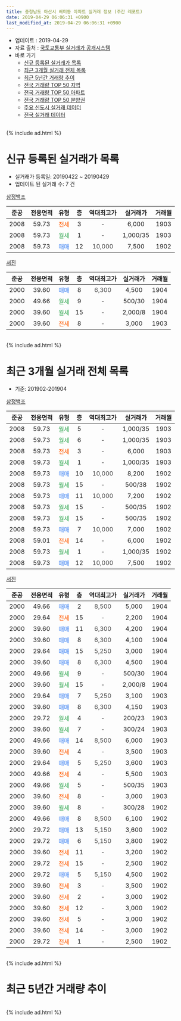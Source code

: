 ```yaml
---
title: 충청남도 아산시 배미동 아파트 실거래 정보 (주간 레포트)
date: 2019-04-29 06:06:31 +0900
last_modified_at: 2019-04-29 06:06:31 +0900
---
```


* 업데이트 : 2019-04-29
* 자료 출처 : [국토교통부 실거래가 공개시스템](http://rt.molit.go.kr)
* 바로 가기
    * [신규 등록된 실거래가 목록](#신규-등록된-실거래가-목록)
    * [최근 3개월 실거래 전체 목록](#최근-3개월-실거래-전체-목록)
    * [최근 5년간 거래량 추이](#최근-5년간-거래량-추이)
    * [전국 거래량 TOP 50 지역](https://inasie.github.io/apt-trade-info/최근-3개월-전국에서-가장-거래가-많이-발생한-지역)
    * [전국 거래량 TOP 50 아파트](https://inasie.github.io/apt-trade-info/최근-3개월-전국에서-가장-거래가-많이-발생한-아파트)
    * [전국 거래량 TOP 50 분양권](https://inasie.github.io/apt-trade-info/최근-3개월-전국에서-가장-거래가-많이-발생한-분양권)
    * [주요 신도시 실거래 데이터](https://inasie.github.io/apt-trade-info/주요-신도시)
    * [전국 실거래 데이터](https://inasie.github.io/apt-trade-info/전국)
<br>
{% include ad.html %}
<br>

# 신규 등록된 실거래가 목록
* 실거래가 등록일: 20190422 ~ 20190429
* 업데이트 된 실거래 수: 7 건


[삼정백조](https://search.naver.com/search.naver?query=%EC%B6%A9%EC%B2%AD%EB%82%A8%EB%8F%84+%EC%95%84%EC%82%B0%EC%8B%9C+%EB%B0%B0%EB%AF%B8%EB%8F%99+%EC%82%BC%EC%A0%95%EB%B0%B1%EC%A1%B0)

|준공|전용면적|유형|층|역대최고가|실거래가|거래월|
|:---:|:---:|:---:|:---:|:---:|:---:|:---:|
|2008|59.73|<span style="color:#ff5a00">전세</span>|3|<span style="color:#444444">-</span>|6,000|1903|
|2008|59.73|<span style="color:#34a853">월세</span>|1|<span style="color:#444444">-</span>|1,000/35|1903|
|2008|59.73|<span style="color:#4285f3">매매</span>|12|<span style="color:#444444">10,000</span>|7,500|1902|

[서진](https://search.naver.com/search.naver?query=%EC%B6%A9%EC%B2%AD%EB%82%A8%EB%8F%84+%EC%95%84%EC%82%B0%EC%8B%9C+%EB%B0%B0%EB%AF%B8%EB%8F%99+%EC%84%9C%EC%A7%84)

|준공|전용면적|유형|층|역대최고가|실거래가|거래월|
|:---:|:---:|:---:|:---:|:---:|:---:|:---:|
|2000|39.60|<span style="color:#4285f3">매매</span>|8|<span style="color:#444444">6,300</span>|4,500|1904|
|2000|49.66|<span style="color:#34a853">월세</span>|9|<span style="color:#444444">-</span>|500/30|1904|
|2000|39.60|<span style="color:#34a853">월세</span>|15|<span style="color:#444444">-</span>|2,000/8|1904|
|2000|39.60|<span style="color:#ff5a00">전세</span>|8|<span style="color:#444444">-</span>|3,000|1903|


<br>
{% include ad.html %}
<br>

# 최근 3개월 실거래 전체 목록
* 기준: 201902-201904


[삼정백조](https://search.naver.com/search.naver?query=%EC%B6%A9%EC%B2%AD%EB%82%A8%EB%8F%84+%EC%95%84%EC%82%B0%EC%8B%9C+%EB%B0%B0%EB%AF%B8%EB%8F%99+%EC%82%BC%EC%A0%95%EB%B0%B1%EC%A1%B0)

|준공|전용면적|유형|층|역대최고가|실거래가|거래월|
|:---:|:---:|:---:|:---:|:---:|:---:|:---:|
|2008|59.73|<span style="color:#34a853">월세</span>|5|<span style="color:#444444">-</span>|1,000/35|1903|
|2008|59.73|<span style="color:#34a853">월세</span>|6|<span style="color:#444444">-</span>|1,000/35|1903|
|2008|59.73|<span style="color:#ff5a00">전세</span>|3|<span style="color:#444444">-</span>|6,000|1903|
|2008|59.73|<span style="color:#34a853">월세</span>|1|<span style="color:#444444">-</span>|1,000/35|1903|
|2008|59.73|<span style="color:#4285f3">매매</span>|10|<span style="color:#444444">10,000</span>|8,200|1902|
|2008|59.73|<span style="color:#34a853">월세</span>|15|<span style="color:#444444">-</span>|500/38|1902|
|2008|59.73|<span style="color:#4285f3">매매</span>|11|<span style="color:#444444">10,000</span>|7,200|1902|
|2008|59.73|<span style="color:#34a853">월세</span>|15|<span style="color:#444444">-</span>|500/35|1902|
|2008|59.73|<span style="color:#34a853">월세</span>|15|<span style="color:#444444">-</span>|500/35|1902|
|2008|59.73|<span style="color:#4285f3">매매</span>|7|<span style="color:#444444">10,000</span>|7,000|1902|
|2008|59.01|<span style="color:#ff5a00">전세</span>|14|<span style="color:#444444">-</span>|6,000|1902|
|2008|59.73|<span style="color:#34a853">월세</span>|1|<span style="color:#444444">-</span>|1,000/35|1902|
|2008|59.73|<span style="color:#4285f3">매매</span>|12|<span style="color:#444444">10,000</span>|7,500|1902|

[서진](https://search.naver.com/search.naver?query=%EC%B6%A9%EC%B2%AD%EB%82%A8%EB%8F%84+%EC%95%84%EC%82%B0%EC%8B%9C+%EB%B0%B0%EB%AF%B8%EB%8F%99+%EC%84%9C%EC%A7%84)

|준공|전용면적|유형|층|역대최고가|실거래가|거래월|
|:---:|:---:|:---:|:---:|:---:|:---:|:---:|
|2000|49.66|<span style="color:#4285f3">매매</span>|2|<span style="color:#444444">8,500</span>|5,000|1904|
|2000|29.64|<span style="color:#ff5a00">전세</span>|15|<span style="color:#444444">-</span>|2,200|1904|
|2000|39.60|<span style="color:#4285f3">매매</span>|11|<span style="color:#444444">6,300</span>|4,200|1904|
|2000|39.60|<span style="color:#4285f3">매매</span>|8|<span style="color:#444444">6,300</span>|4,100|1904|
|2000|29.64|<span style="color:#4285f3">매매</span>|15|<span style="color:#444444">5,250</span>|3,000|1904|
|2000|39.60|<span style="color:#4285f3">매매</span>|8|<span style="color:#444444">6,300</span>|4,500|1904|
|2000|49.66|<span style="color:#34a853">월세</span>|9|<span style="color:#444444">-</span>|500/30|1904|
|2000|39.60|<span style="color:#34a853">월세</span>|15|<span style="color:#444444">-</span>|2,000/8|1904|
|2000|29.64|<span style="color:#4285f3">매매</span>|7|<span style="color:#444444">5,250</span>|3,100|1903|
|2000|39.60|<span style="color:#4285f3">매매</span>|8|<span style="color:#444444">6,300</span>|4,150|1903|
|2000|29.72|<span style="color:#34a853">월세</span>|4|<span style="color:#444444">-</span>|200/23|1903|
|2000|39.60|<span style="color:#34a853">월세</span>|7|<span style="color:#444444">-</span>|300/24|1903|
|2000|49.66|<span style="color:#4285f3">매매</span>|14|<span style="color:#444444">8,500</span>|6,000|1903|
|2000|39.60|<span style="color:#ff5a00">전세</span>|4|<span style="color:#444444">-</span>|3,500|1903|
|2000|29.64|<span style="color:#4285f3">매매</span>|5|<span style="color:#444444">5,250</span>|3,600|1903|
|2000|49.66|<span style="color:#ff5a00">전세</span>|4|<span style="color:#444444">-</span>|5,500|1903|
|2000|49.66|<span style="color:#34a853">월세</span>|5|<span style="color:#444444">-</span>|500/35|1903|
|2000|39.60|<span style="color:#ff5a00">전세</span>|8|<span style="color:#444444">-</span>|3,000|1903|
|2000|39.60|<span style="color:#34a853">월세</span>|8|<span style="color:#444444">-</span>|300/28|1902|
|2000|49.66|<span style="color:#4285f3">매매</span>|8|<span style="color:#444444">8,500</span>|6,100|1902|
|2000|29.72|<span style="color:#4285f3">매매</span>|13|<span style="color:#444444">5,150</span>|3,600|1902|
|2000|29.72|<span style="color:#4285f3">매매</span>|6|<span style="color:#444444">5,150</span>|3,800|1902|
|2000|39.60|<span style="color:#ff5a00">전세</span>|11|<span style="color:#444444">-</span>|3,200|1902|
|2000|29.72|<span style="color:#ff5a00">전세</span>|15|<span style="color:#444444">-</span>|2,500|1902|
|2000|29.72|<span style="color:#4285f3">매매</span>|5|<span style="color:#444444">5,150</span>|4,500|1902|
|2000|39.60|<span style="color:#ff5a00">전세</span>|3|<span style="color:#444444">-</span>|3,500|1902|
|2000|39.60|<span style="color:#ff5a00">전세</span>|2|<span style="color:#444444">-</span>|3,000|1902|
|2000|39.60|<span style="color:#ff5a00">전세</span>|12|<span style="color:#444444">-</span>|3,000|1902|
|2000|39.60|<span style="color:#ff5a00">전세</span>|5|<span style="color:#444444">-</span>|3,000|1902|
|2000|39.60|<span style="color:#ff5a00">전세</span>|14|<span style="color:#444444">-</span>|3,000|1902|
|2000|29.72|<span style="color:#ff5a00">전세</span>|1|<span style="color:#444444">-</span>|2,500|1902|


<br>
{% include ad.html %}
<br>

# 최근 5년간 거래량 추이


<div style="width:100%;">
    <canvas id="deal_progress" height="200"></canvas>
</div>

<script>
new Chart(document.getElementById("deal_progress"), {
    type: 'line',
    data: {
        labels: ['201404','201405','201406','201407','201408','201409','201410','201411','201412','201501','201502','201503','201504','201505','201506','201507','201508','201509','201510','201511','201512','201601','201602','201603','201604','201605','201606','201607','201608','201609','201610','201611','201612','201701','201702','201703','201704','201705','201706','201707','201708','201709','201710','201711','201712','201801','201802','201803','201804','201805','201806','201807','201808','201809','201810','201811','201812','201901','201902','201903','201904'],
        datasets: [{
            label: '매매',
            pointRadius: 1,
            data: [8, 4, 19, 7, 12, 17, 18, 21, 7, 20, 16, 23, 25, 16, 22, 22, 16, 16, 19, 21, 13, 11, 7, 9, 14, 10, 13, 14, 12, 11, 6, 14, 10, 7, 11, 6, 6, 17, 15, 12, 5, 6, 6, 5, 10, 14, 8, 14, 8, 14, 4, 4, 7, 5, 5, 3, 3, 4, 8, 4, 5],
            borderColor: "rgba(255, 201, 14, 1)",
            backgroundColor: "rgba(255, 201, 14, 0.5)",
            fill: false,
            lineTension: 0
        },{
            label: '전월세',
            pointRadius: 1,
            data: [12, 21, 21, 18, 17, 16, 14, 3, 12, 9, 11, 27, 17, 15, 10, 18, 14, 21, 15, 18, 12, 13, 17, 13, 11, 13, 11, 6, 14, 11, 13, 9, 8, 8, 12, 11, 9, 11, 3, 6, 12, 13, 11, 8, 7, 5, 10, 9, 5, 8, 11, 10, 9, 5, 5, 4, 3, 9, 14, 10, 3],
            borderColor: "rgba(0, 141, 185, 1)",
            backgroundColor: "rgba(0, 141, 185, 0.5)",
            fill: false,
            lineTension: 0
        }
        ]
    },
    options: {
        responsive: true,
        title: {
            display: false
        },
        tooltips: {
            mode: 'index',
            intersect: false
        },
        hover: {
            mode: 'nearest',
            intersect: true
        },
        scales: {
            xAxes: [{
                display: true,
                scaleLabel: {
                    display: true,
                    labelString: '년/월'
                }
            }],
            yAxes: [{
                display: true,
                ticks: {
                    suggestedMin: 0,
                },
                scaleLabel: {
                    display: true,
                    labelString: '실거래 수'
                }
            }]
        }
    }
});

</script>


<br>
{% include ad.html %}
<br>

